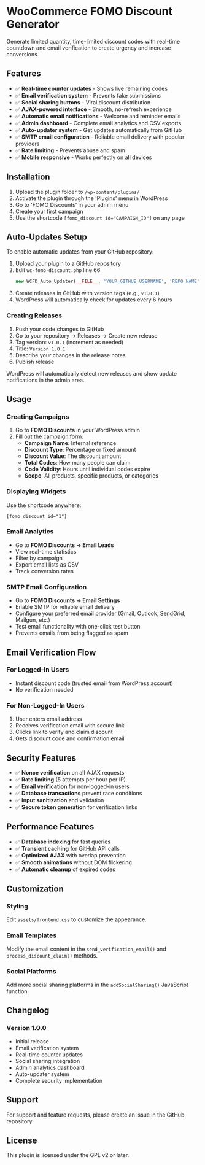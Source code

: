 # WooCommerce FOMO Discount Generator

Generate limited quantity, time-limited discount codes with real-time countdown and email verification to create urgency and increase conversions.

## Features

- ✅ **Real-time counter updates** - Shows live remaining codes
- ✅ **Email verification system** - Prevents fake submissions
- ✅ **Social sharing buttons** - Viral discount distribution
- ✅ **AJAX-powered interface** - Smooth, no-refresh experience
- ✅ **Automatic email notifications** - Welcome and reminder emails
- ✅ **Admin dashboard** - Complete email analytics and CSV exports
- ✅ **Auto-updater system** - Get updates automatically from GitHub
- ✅ **SMTP email configuration** - Reliable email delivery with popular providers
- ✅ **Rate limiting** - Prevents abuse and spam
- ✅ **Mobile responsive** - Works perfectly on all devices

## Installation

1. Upload the plugin folder to `/wp-content/plugins/`
2. Activate the plugin through the 'Plugins' menu in WordPress
3. Go to 'FOMO Discounts' in your admin menu
4. Create your first campaign
5. Use the shortcode `[fomo_discount id="CAMPAIGN_ID"]` on any page

## Auto-Updates Setup

To enable automatic updates from your GitHub repository:

1. Upload your plugin to a GitHub repository
2. Edit `wc-fomo-discount.php` line 66:
   ```php
   new WCFD_Auto_Updater(__FILE__, 'YOUR_GITHUB_USERNAME', 'REPO_NAME', WCFD_VERSION);
   ```
3. Create releases in GitHub with version tags (e.g., `v1.0.1`)
4. WordPress will automatically check for updates every 6 hours

### Creating Releases

1. Push your code changes to GitHub
2. Go to your repository → Releases → Create new release
3. Tag version: `v1.0.1` (increment as needed)
4. Title: `Version 1.0.1`
5. Describe your changes in the release notes
6. Publish release

WordPress will automatically detect new releases and show update notifications in the admin area.

## Usage

### Creating Campaigns

1. Go to **FOMO Discounts** in your WordPress admin
2. Fill out the campaign form:
   - **Campaign Name**: Internal reference
   - **Discount Type**: Percentage or fixed amount
   - **Discount Value**: The discount amount
   - **Total Codes**: How many people can claim
   - **Code Validity**: Hours until individual codes expire
   - **Scope**: All products, specific products, or categories

### Displaying Widgets

Use the shortcode anywhere:
```
[fomo_discount id="1"]
```

### Email Analytics

- Go to **FOMO Discounts → Email Leads**
- View real-time statistics
- Filter by campaign
- Export email lists as CSV
- Track conversion rates

### SMTP Email Configuration

- Go to **FOMO Discounts → Email Settings**
- Enable SMTP for reliable email delivery
- Configure your preferred email provider (Gmail, Outlook, SendGrid, Mailgun, etc.)
- Test email functionality with one-click test button
- Prevents emails from being flagged as spam

## Email Verification Flow

### For Logged-In Users
- Instant discount code (trusted email from WordPress account)
- No verification needed

### For Non-Logged-In Users
1. User enters email address
2. Receives verification email with secure link
3. Clicks link to verify and claim discount
4. Gets discount code and confirmation email

## Security Features

- ✅ **Nonce verification** on all AJAX requests
- ✅ **Rate limiting** (5 attempts per hour per IP)
- ✅ **Email verification** for non-logged-in users
- ✅ **Database transactions** prevent race conditions
- ✅ **Input sanitization** and validation
- ✅ **Secure token generation** for verification links

## Performance Features

- ✅ **Database indexing** for fast queries
- ✅ **Transient caching** for GitHub API calls
- ✅ **Optimized AJAX** with overlap prevention
- ✅ **Smooth animations** without DOM flickering
- ✅ **Automatic cleanup** of expired codes

## Customization

### Styling
Edit `assets/frontend.css` to customize the appearance.

### Email Templates
Modify the email content in the `send_verification_email()` and `process_discount_claim()` methods.

### Social Platforms
Add more social sharing platforms in the `addSocialSharing()` JavaScript function.

## Changelog

### Version 1.0.0
- Initial release
- Email verification system
- Real-time counter updates
- Social sharing integration
- Admin analytics dashboard
- Auto-updater system
- Complete security implementation

## Support

For support and feature requests, please create an issue in the GitHub repository.

## License

This plugin is licensed under the GPL v2 or later.